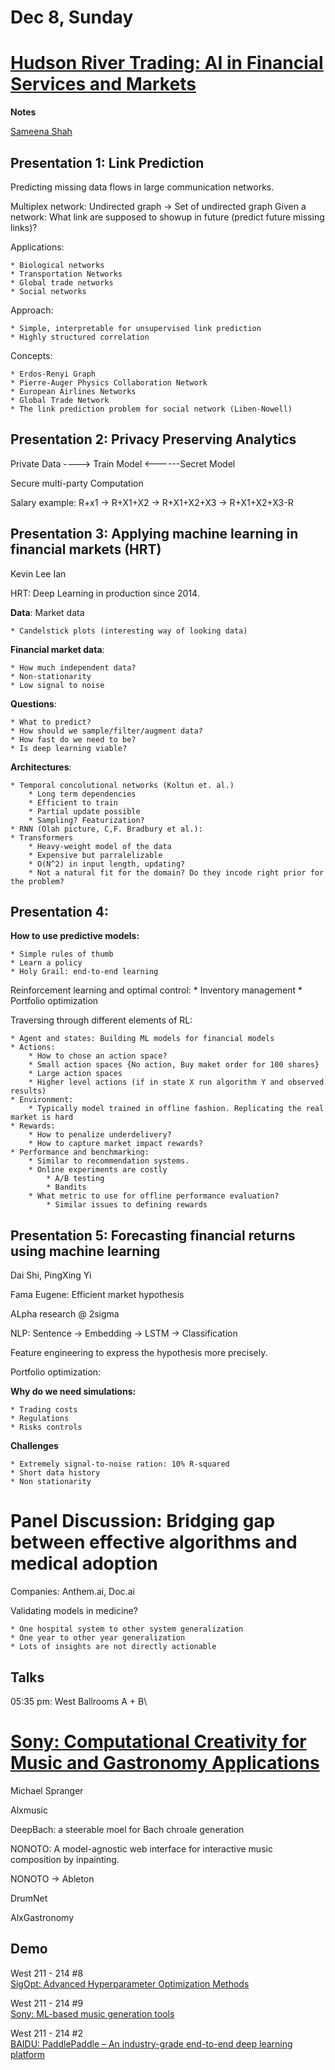 # Dec 8, Sunday 


# [Hudson River Trading: AI in Financial Services and Markets](https://nips.cc/ExpoConferences/2019/schedule?workshop_id=22)

**Notes**

[Sameena Shah](https://www.linkedin.com/in/sameenashah/)

## Presentation 1: Link Prediction

Predicting missing data flows in large communication networks.

Multiplex network: Undirected graph -> Set of undirected graph
Given a network: 
    What link are supposed to showup in future (predict future missing links)?

Applications:

    * Biological networks
    * Transportation Networks
    * Global trade networks
    * Social networks

Approach:

    * Simple, interpretable for unsupervised link prediction
    * Highly structured correlation

Concepts:

    * Erdos-Renyi Graph
    * Pierre-Auger Physics Collaboration Network
    * European Airlines Networks
    * Global Trade Network
    * The link prediction problem for social network (Liben-Nowell)


## Presentation 2: Privacy Preserving Analytics

Private Data ----> Train Model <------Secret Model

Secure multi-party Computation

Salary example: R+x1 -> R+X1+X2 -> R+X1+X2+X3 -> R+X1+X2+X3-R


## Presentation 3: Applying machine learning in financial markets (HRT)

Kevin Lee
Ian 

HRT: Deep Learning in production since 2014.

**Data**: Market data

    * Candelstick plots (interesting way of looking data)

**Financial market data**:

    * How much independent data?
    * Non-stationarity
    * Low signal to noise

**Questions**:

    * What to predict?
    * How should we sample/filter/augment data?
    * How fast do we need to be?
    * Is deep learning viable?

**Architectures**:

    * Temporal concolutional networks (Koltun et. al.)
        * Long term dependencies
        * Efficient to train
        * Partial update possible
        * Sampling? Featurization?
    * RNN (Olah picture, C,F. Bradbury et al.):
    * Transformers
        * Heavy-weight model of the data
        * Expensive but parralelizable
        * O(N^2) in input length, updating?
        * Not a natural fit for the domain? Do they incode right prior for the problem?
    

## Presentation 4:

**How to use predictive models:**

    * Simple rules of thumb
    * Learn a policy
    * Holy Grail: end-to-end learning
       
Reinforcement learning and optimal control:
    * Inventory management
    * Portfolio optimization

Traversing through different elements of RL:

    * Agent and states: Building ML models for financial models
    * Actions:
        * How to chose an action space?
        * Small action spaces {No action, Buy maket order for 100 shares}
        * Large action spaces
        * Higher level actions (if in state X run algorithm Y and observed results)
    * Environment:
        * Typically model trained in offline fashion. Replicating the real market is hard
    * Rewards:
        * How to penalize underdelivery?
        * How to capture market impact rewards?
    * Performance and benchmarking:
        * Similar to recommendation systems.
        * Online experiments are costly
            * A/B testing
            * Bandits
        * What metric to use for offline performance evaluation?
            * Similar issues to defining rewards

## Presentation 5: Forecasting financial returns using machine learning

Dai Shi, PingXing Yi

Fama Eugene: Efficient market hypothesis

ALpha research @ 2sigma

NLP: Sentence -> Embedding -> LSTM -> Classification

Feature engineering to express the hypothesis more precisely.

Portfolio optimization:

**Why do we need simulations:**

    * Trading costs
    * Regulations
    * Risks controls

**Challenges**

    * Extremely signal-to-noise ration: 10% R-squared
    * Short data history
    * Non stationarity


# Panel Discussion: Bridging gap between effective algorithms and medical adoption

Companies: Anthem.ai, Doc.ai

Validating models in medicine?

    * One hospital system to other system generalization
    * One year to other year generalization
    * Lots of insights are not directly actionable





## Talks

05:35 pm: West Ballrooms A + B\
# [Sony: Computational Creativity for Music and Gastronomy Applications](https://nips.cc/ExpoConferences/2019/schedule?talk_id=59)

 Michael Spranger

 Alxmusic

 DeepBach: a steerable moel for Bach chroale generation

 NONOTO: A model-agnostic web interface for interactive music composition by inpainting.

 NONOTO -> Ableton

 DrumNet

 AlxGastronomy
 


## Demo

West 211 - 214 #8\
[SigOpt: Advanced Hyperparameter Optimization Methods](https://nips.cc/ExpoConferences/2019/schedule?demo_id=27)

West 211 - 214 #9\
[Sony: ML-based music generation tools](https://nips.cc/ExpoConferences/2019/schedule?demo_id=29)

West 211 - 214 #2\
[BAIDU: PaddlePaddle – An industry-grade end-to-end deep learning platform](https://nips.cc/ExpoConferences/2019/schedule?demo_id=21)